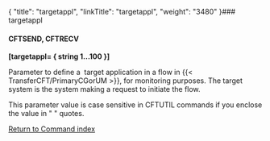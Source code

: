 {
    "title": "targetappl",
    "linkTitle": "targetappl",
    "weight": "3480"
}### targetappl

#### CFTSEND, CFTRECV

****[targetappl= { string 1...100 }]****

Parameter to define a  target application in a flow in {{< TransferCFT/PrimaryCGorUM  >}}, for monitoring purposes. The target system is the system making a request to initiate the flow.

This parameter value is case sensitive in CFTUTIL commands if you enclose the value in " " quotes.

[Return to Command index](../../)
